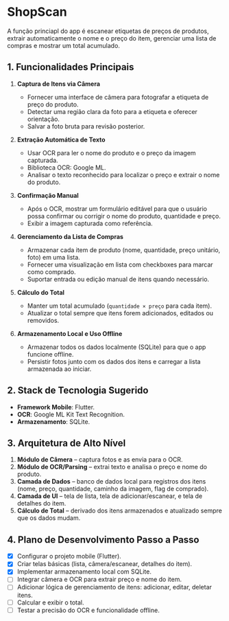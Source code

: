 # ShopScan

A função princiapl do app é escanear etiquetas de preços de produtos, extrair automaticamente o nome e o preço do item, gerenciar uma lista de compras e mostrar um total acumulado.

## 1. Funcionalidades Principais

1. **Captura de Itens via Câmera**
   - Fornecer uma interface de câmera para fotografar a etiqueta de preço do produto.
   - Detectar uma região clara da foto para a etiqueta e oferecer orientação.
   - Salvar a foto bruta para revisão posterior.

2. **Extração Automática de Texto**
   - Usar OCR para ler o nome do produto e o preço da imagem capturada.
   - Biblioteca OCR: Google ML.
   - Analisar o texto reconhecido para localizar o preço e extrair o nome do produto.

3. **Confirmação Manual**
   - Após o OCR, mostrar um formulário editável para que o usuário possa confirmar ou corrigir o nome do produto, quantidade e preço.
   - Exibir a imagem capturada como referência.

4. **Gerenciamento da Lista de Compras**
   - Armazenar cada item de produto (nome, quantidade, preço unitário, foto) em uma lista.
   - Fornecer uma visualização em lista com checkboxes para marcar como comprado.
   - Suportar entrada ou edição manual de itens quando necessário.

5. **Cálculo do Total**
   - Manter um total acumulado (`quantidade × preço` para cada item).
   - Atualizar o total sempre que itens forem adicionados, editados ou removidos.

6. **Armazenamento Local e Uso Offline**
   - Armazenar todos os dados localmente (SQLite) para que o app funcione offline.
   - Persistir fotos junto com os dados dos itens e carregar a lista armazenada ao iniciar.

## 2. Stack de Tecnologia Sugerido

- **Framework Mobile**: Flutter.
- **OCR**: Google ML Kit Text Recognition.
- **Armazenamento**: SQLite.

## 3. Arquitetura de Alto Nível

1. **Módulo de Câmera** – captura fotos e as envia para o OCR.
2. **Módulo de OCR/Parsing** – extrai texto e analisa o preço e nome do produto.
3. **Camada de Dados** – banco de dados local para registros dos itens (nome, preço, quantidade, caminho da imagem, flag de comprado).
4. **Camada de UI** – tela de lista, tela de adicionar/escanear, e tela de detalhes do item.
5. **Cálculo de Total** – derivado dos itens armazenados e atualizado sempre que os dados mudam.

## 4. Plano de Desenvolvimento Passo a Passo

- [x] Configurar o projeto mobile (Flutter).
- [x] Criar telas básicas (lista, câmera/escanear, detalhes do item).
- [x] Implementar armazenamento local com SQLite.
- [ ] Integrar câmera e OCR para extrair preço e nome do item.
- [ ] Adicionar lógica de gerenciamento de itens: adicionar, editar, deletar itens.
- [ ] Calcular e exibir o total.
- [ ] Testar a precisão do OCR e funcionalidade offline.
